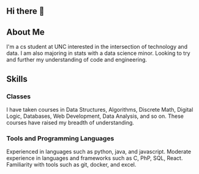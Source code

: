 ## Hi there 👋

<!--
**irenexm/irenexm** is a ✨ _special_ ✨ repository because its `README.md` (this file) appears on your GitHub profile.

Here are some ideas to get you started:

- 🔭 I’m currently working on ...
- 🌱 I’m currently learning ...
- 👯 I’m looking to collaborate on ...
- 🤔 I’m looking for help with ...
- 💬 Ask me about ...
- 📫 How to reach me: ...
- 😄 Pronouns: ...
- ⚡ Fun fact: ...
-->

## About Me
I'm a cs student at UNC interested in the intersection of technology and data. I am also majoring in stats with a data science minor. Looking to try and further my understanding of code and engineering. 

## Skills


### Classes
I have taken courses in Data Structures, Algorithms, Discrete Math, Digital Logic, Databases, Web Development, Data Analysis, and so on. These courses have raised my breadth of understanding. 

### Tools and Programming Languages
Experienced in languages such as python, java, and javascript. Moderate experience in languages and frameworks such as C, PhP, SQL, React. Familiarity with tools such as git, docker, and excel. 

